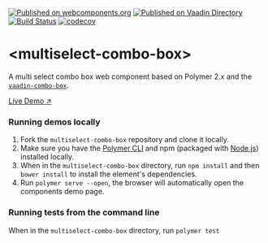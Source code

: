[![Published on webcomponents.org](https://img.shields.io/badge/webcomponents.org-published-blue.svg)](https://www.webcomponents.org/element/gatanaso/multiselect-combo-box)
[![Published on Vaadin  Directory](https://img.shields.io/badge/Vaadin%20Directory-published-00b4f0.svg)](https://vaadin.com/directory/component/gatanasomultiselect-combo-box)
[![Build Status](https://travis-ci.org/gatanaso/multiselect-combo-box.svg?branch=master)](https://travis-ci.org/gatanaso/multiselect-combo-box)
[![codecov](https://codecov.io/gh/gatanaso/multiselect-combo-box/branch/master/graph/badge.svg)](https://codecov.io/gh/gatanaso/multiselect-combo-box)

# \<multiselect-combo-box\>

A multi select combo box web component based on Polymer 2.x and the [`vaadin-combo-box`](https://github.com/vaadin/vaadin-combo-box).

[Live Demo ↗](https://multiselect-combo-box.firebaseapp.com/demo/)

### Running demos locally

1. Fork the `multiselect-combo-box` repository and clone it locally.
1. Make sure you have the [Polymer CLI](https://www.npmjs.com/package/polymer-cli) and npm (packaged with [Node.js](https://nodejs.org)) installed locally.
1. When in the `multiselect-combo-box` directory, run `npm install` and then `bower install` to install the element's dependencies.
1. Run `polymer serve --open`, the browser will automatically open the components demo page.

### Running tests from the command line

When in the `multiselect-combo-box` directory, run `polymer test`
